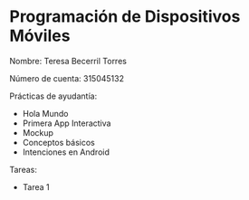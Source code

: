 # Programación de Dispositivos Móviles 

Nombre: Teresa Becerril Torres 

Número de cuenta: 315045132 

Prácticas de ayudantía: 

* Hola Mundo 
* Primera App Interactiva 
* Mockup 
* Conceptos básicos 
* Intenciones en Android

Tareas:

* Tarea 1
